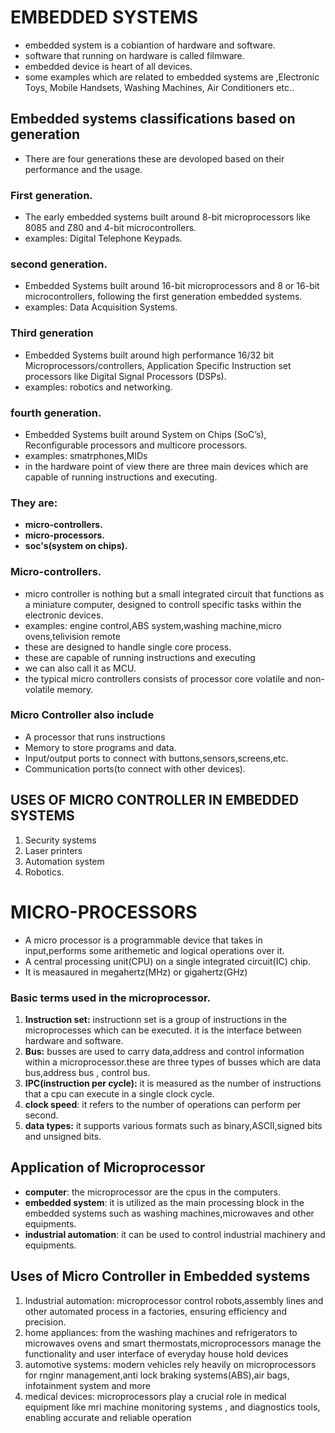 # EMBEDDED SYSTEMS
- embedded system is a cobiantion of hardware and software.
- software that running on hardware is called filmware.
- embedded device is heart of all devices.
- some examples which are related to embedded systems are ,Electronic Toys, Mobile Handsets, Washing Machines, Air Conditioners etc..
## Embedded systems classifications based on generation
- There are four generations these are devoloped based on their performance and the usage.
### First generation.
- The early embedded systems built around 8-bit microprocessors like 8085 and Z80 and 4-bit microcontrollers.
- examples: Digital Telephone Keypads.
### second generation.
- Embedded Systems built around 16-bit microprocessors and 8 or 16-bit microcontrollers, following the first generation embedded systems.
- examples:  Data Acquisition Systems.
### Third generation
- Embedded Systems built around high performance 16/32 bit Microprocessors/controllers, Application Specific Instruction set processors like Digital Signal Processors (DSPs).
- examples: robotics and networking.
### fourth generation.
- Embedded Systems built around System on Chips (SoC’s), Reconfigurable processors and multicore processors.
- examples: smatrphones,MIDs
- in the hardware point of view there are three main devices which are capable of running instructions and executing.
### They are:
- **micro-controllers.**
- **micro-processors.**
- **soc's(system on chips).**
### Micro-controllers.
- micro controller is nothing but a small integrated circuit that functions as a miniature computer, designed to controll specific tasks within the electronic devices.
- examples: engine control,ABS system,washing machine,micro ovens,telivision remote
- these are designed to handle single core process.
- these are capable of running instructions and executing
- we can also call it as MCU.
- the typical micro controllers consists of processor core volatile and non-volatile memory.
 ### Micro Controller also include
- A processor that runs instructions
- Memory to store programs and data.
- Input/output ports to connect with buttons,sensors,screens,etc.
- Communication ports(to connect with other devices).
## USES OF MICRO CONTROLLER IN EMBEDDED SYSTEMS 
1. Security systems
2. Laser printers
3. Automation system
4. Robotics.
# MICRO-PROCESSORS
- A micro processor is a programmable device that takes in input,performs some arithemetic and logical operations over it.
- A central processing unit(CPU) on a single integrated circuit(IC) chip.
- It is measaured in megahertz(MHz) or gigahertz(GHz)
### Basic terms used in the microprocessor.
1. **Instruction set:** instructionn set is a group of instructions in the microprocesses which can be executed. it is the interface between hardware and software.
2. **Bus:** busses are used to carry data,address and control information within a microprocessor.these are three types of busses which are data bus,address bus , control bus.
3. **IPC(instruction per cycle):** it is measured as the number of instructions that a cpu can execute in a single clock cycle.
4. **clock speed**: it refers to the number of operations can perform per second.
5. **data types:** it supports various formats such as binary,ASCII,signed bits and unsigned bits.
## Application of Microprocessor
- **computer**: the microprocessor are the cpus in the computers.
- **embedded system**: it is utilized as the main processing block in the embedded systems such as washing            machines,microwaves and other equipments.
- **industrial automation**: it can be used to control industrial machinery and equipments.
## Uses of Micro Controller in Embedded systems
1. Industrial automation: microprocessor control robots,assembly lines and other automated process in a factories, ensuring efficiency and precision.
2. home appliances: from the washing machines and refrigerators to microwaves ovens and smart thermostats,microprocessors manage the functionality and user interface of everyday house hold devices
3. automotive systems: modern vehicles rely heavily on microprocessors for rnginr management,anti lock braking systems(ABS),air bags, infotainment system and more
4. medical devices: microprocessors play a crucial role in medical equipment like mri machine monitoring systems , and diagnostics tools, enabling accurate and reliable operation 
